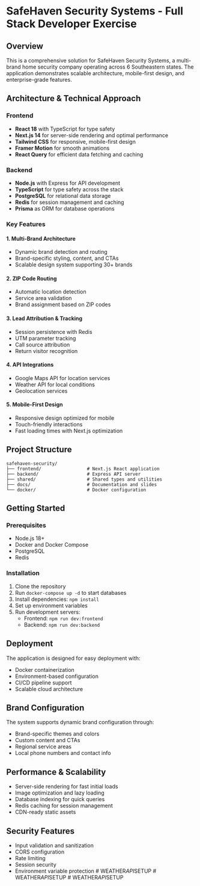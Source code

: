# SafeHaven Security Systems - Full Stack Developer Exercise

## Overview

This is a comprehensive solution for SafeHaven Security Systems, a multi-brand home security company operating across 6 Southeastern states. The application demonstrates scalable architecture, mobile-first design, and enterprise-grade features.

## Architecture & Technical Approach

### Frontend
- **React 18** with TypeScript for type safety
- **Next.js 14** for server-side rendering and optimal performance
- **Tailwind CSS** for responsive, mobile-first design
- **Framer Motion** for smooth animations
- **React Query** for efficient data fetching and caching

### Backend
- **Node.js** with Express for API development
- **TypeScript** for type safety across the stack
- **PostgreSQL** for relational data storage
- **Redis** for session management and caching
- **Prisma** as ORM for database operations

### Key Features

#### 1. Multi-Brand Architecture
- Dynamic brand detection and routing
- Brand-specific styling, content, and CTAs
- Scalable design system supporting 30+ brands

#### 2. ZIP Code Routing
- Automatic location detection
- Service area validation
- Brand assignment based on ZIP codes

#### 3. Lead Attribution & Tracking
- Session persistence with Redis
- UTM parameter tracking
- Call source attribution
- Return visitor recognition

#### 4. API Integrations
- Google Maps API for location services
- Weather API for local conditions
- Geolocation services

#### 5. Mobile-First Design
- Responsive design optimized for mobile
- Touch-friendly interactions
- Fast loading times with Next.js optimization

## Project Structure

```
safehaven-security/
├── frontend/                 # Next.js React application
├── backend/                  # Express API server
├── shared/                   # Shared types and utilities
├── docs/                     # Documentation and slides
└── docker/                   # Docker configuration
```

## Getting Started

### Prerequisites
- Node.js 18+
- Docker and Docker Compose
- PostgreSQL
- Redis

### Installation

1. Clone the repository
2. Run `docker-compose up -d` to start databases
3. Install dependencies: `npm install`
4. Set up environment variables
5. Run development servers:
   - Frontend: `npm run dev:frontend`
   - Backend: `npm run dev:backend`

## Deployment

The application is designed for easy deployment with:
- Docker containerization
- Environment-based configuration
- CI/CD pipeline support
- Scalable cloud architecture

## Brand Configuration

The system supports dynamic brand configuration through:
- Brand-specific themes and colors
- Custom content and CTAs
- Regional service areas
- Local phone numbers and contact info

## Performance & Scalability

- Server-side rendering for fast initial loads
- Image optimization and lazy loading
- Database indexing for quick queries
- Redis caching for session management
- CDN-ready static assets

## Security Features

- Input validation and sanitization
- CORS configuration
- Rate limiting
- Session security
- Environment variable protection #   W E A T H E R _ A P I _ S E T U P  
 #   W E A T H E R _ A P I _ S E T U P  
 #   W E A T H E R _ A P I _ S E T U P  
 